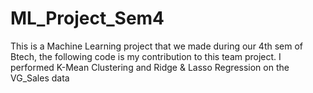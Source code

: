 # ML_Project_Sem4
This is a Machine Learning project that we made during our 4th sem of Btech, the following code is my contribution to this team project. I performed K-Mean Clustering and Ridge & Lasso Regression on the VG_Sales data
